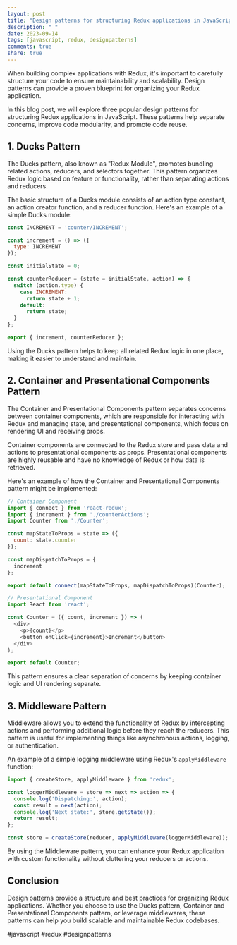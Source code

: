 ```yaml
---
layout: post
title: "Design patterns for structuring Redux applications in JavaScript"
description: " "
date: 2023-09-14
tags: [javascript, redux, designpatterns]
comments: true
share: true
---
```


When building complex applications with Redux, it's important to carefully structure your code to ensure maintainability and scalability. Design patterns can provide a proven blueprint for organizing your Redux application.

In this blog post, we will explore three popular design patterns for structuring Redux applications in JavaScript. These patterns help separate concerns, improve code modularity, and promote code reuse.

## 1. Ducks Pattern

The Ducks pattern, also known as "Redux Module", promotes bundling related actions, reducers, and selectors together. This pattern organizes Redux logic based on feature or functionality, rather than separating actions and reducers.

The basic structure of a Ducks module consists of an action type constant, an action creator function, and a reducer function. Here's an example of a simple Ducks module:

```javascript
const INCREMENT = 'counter/INCREMENT';

const increment = () => ({
  type: INCREMENT
});

const initialState = 0;

const counterReducer = (state = initialState, action) => {
  switch (action.type) {
    case INCREMENT:
      return state + 1;
    default:
      return state;
  }
};

export { increment, counterReducer };
```

Using the Ducks pattern helps to keep all related Redux logic in one place, making it easier to understand and maintain.

## 2. Container and Presentational Components Pattern

The Container and Presentational Components pattern separates concerns between container components, which are responsible for interacting with Redux and managing state, and presentational components, which focus on rendering UI and receiving props.

Container components are connected to the Redux store and pass data and actions to presentational components as props. Presentational components are highly reusable and have no knowledge of Redux or how data is retrieved.

Here's an example of how the Container and Presentational Components pattern might be implemented:

```javascript
// Container Component
import { connect } from 'react-redux';
import { increment } from './counterActions';
import Counter from './Counter';

const mapStateToProps = state => ({
  count: state.counter
});

const mapDispatchToProps = {
  increment
};

export default connect(mapStateToProps, mapDispatchToProps)(Counter);
```

```javascript
// Presentational Component
import React from 'react';

const Counter = ({ count, increment }) => (
  <div>
    <p>{count}</p>
    <button onClick={increment}>Increment</button>
  </div>
);

export default Counter;
```

This pattern ensures a clear separation of concerns by keeping container logic and UI rendering separate.

## 3. Middleware Pattern

Middleware allows you to extend the functionality of Redux by intercepting actions and performing additional logic before they reach the reducers. This pattern is useful for implementing things like asynchronous actions, logging, or authentication.

An example of a simple logging middleware using Redux's `applyMiddleware` function:

```javascript
import { createStore, applyMiddleware } from 'redux';

const loggerMiddleware = store => next => action => {
  console.log('Dispatching:', action);
  const result = next(action);
  console.log('Next state:', store.getState());
  return result;
};

const store = createStore(reducer, applyMiddleware(loggerMiddleware));
```

By using the Middleware pattern, you can enhance your Redux application with custom functionality without cluttering your reducers or actions.

## Conclusion

Design patterns provide a structure and best practices for organizing Redux applications. Whether you choose to use the Ducks pattern, Container and Presentational Components pattern, or leverage middlewares, these patterns can help you build scalable and maintainable Redux codebases.

#javascript #redux #designpatterns